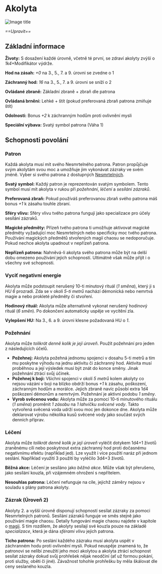 # Akolyta

![Image title](/assets/classes/Acolyte.jpeg)

*==Upravit==*

## Základní informace

**Životy:** S dosažení každé úrovně, včetně té první, se zdraví akolyty zvýší o *1k4*+Modifikátor výdrže.

**Hod na zásah:** *+0* na 3., 5., 7. a 9. úrovni se zvedne o 1

**Záchranný hod:** *16* na 3., 5., 7. a 9. úrovni se sníží o 2

**Ovládané zbraně:** Základní zbraně + zbraň dle patrona

**Ovládaná brnění:** Lehké + štít (pokud preferovaná zbraň patrona zmiňuje štít)

**Odolnosti:** Bonus *+2* k záchranným hodům proti ovlivnění mysli

**Speciální výbava:** Svatý symbol patrona (Váha 1)

## Schopnosti povolání

### Patron

Každá akolyta musí mít svého Nesmrtelného patrona. Patron propůjčuje svým akolytám svou moc a umožňuje jim vykonávat zázraky ve svém jméně. Vyber si svého patrona z dostupných [Nesmrtelných](/Starý%20svět%20%28Zasazení%29/gods/).

**Svatý symbol:** Každý patron je reprezentován svatým symbolem. Tento symbol musí mít akolyta v rukou při *požehnání*, *léčení* a *sesílání zázraků*.

**Preferovaná zbraň:** Pokud používáš preferovanou zbraň svého patrona máš bonus *+1* k zásahu touhle zbraní.

**Sféry vlivu:** Sféry vlivu tvého patrona fungují jako specializace pro účely sesílání zázraků.

**Magické předměty:** Přízeň tvého patrona ti umožňuje aktivovat magické předměty vyžadující moc Nesmrtelných nebo specificky moc tvého patrona. Používání magických předmětů stvořených magií chaosu se nedoporučuje. Pokud nechce akolyta upadnout v nepřízeň patrona. 

**Nepřízeň patrona:** Nahněvá-li akolyta svého patrona může být na delší dobu omezeno používání jejich schopností. Ultimátně však může přijít i o všechny své schopnosti.

### Vyciť negativní energie

Akolyta může podstoupit nerušený 10-ti minutový rituál (*1 směna*), který ji s *HU 6* prozradí. Zda se v okolí *5-ti metrů* nachází démonická nebo nemrtvá magie a nebo prokleté předměty či stvoření.

**Hodinový rituál:** Akolyta může alternativně vykonat nerušený hodinový rituál (*6 směn*). Po dokončení automaticky uspěje ve vycítění zla.

**Vylepšení HU:** Na 3., 6. a 9. úrovni klesne požadovaná HU o *1*.

### Požehnání

Akolyta může *tolikrát denně kolik je její úroveň*. Použít požehnání pro jeden z následujících účelů.

- **Požehnej:** Akolyta požehná jednomu spojenci v dosahu 5-ti metrů a tím mu poskytne výhodu na jednu aktivitu či záchranný hod. Aktivita musí proběhnou a její výsledek musí být znát do konce směny. Jinak požehnání ztrácí svůj účinek.
- **Požehnej k boji:** Všichni spojenci v okolí *5 metrů* kolem akolyty co nejsou vázáni v boji na blízko obdrží bonus *+1* k zásahu, poškození, záchranným hodům a morálce. Jejich zbraně navíc působí extra 1d4 poškození démonům a nemrtvým. Požehnání je aktivní podobu *1 směny*.
- **Vyrob svěcenou vodu:** Akolyta může za pomocí 10-ti minutového rituálu (*1 směna*) proměnit *1 zásobu* na *1 lahvičku svěcené vody*. Takto vytvořená svěcená voda udrží svou moc jen dokonce dne. Akolyta může deklarovat výrobu několika kusů svěcené vody jako součást svých denních příprav.

### Léčení

Akolyta může *tolikrát denně kolik je její úroveň* vyléčit dotykem 1d4+1 životů zraněnému cíli nebo poskytnout extra záchranný hod proti dočasnému negativnímu efektu (například jed). Lze využít i více použití naráz při jednom seslání. Například využití 3 použití by vyléčilo 3d4+3 životů.

**Běžná akce:** Léčení je sesíláno jako *běžná akce*. Může však být přerušeno, jako sesílání kouzla, při vzájemném ohrožení s nepřítelem. 

**Nesouhlas patrona:** Léčení nefunguje na cíle, jejichž záměry nejsou v souladu s plány patrona akolyty.

### Zázrak (Úroveň 2)

Akolyty 2. a vyšší úrovně disponují schopností sesílat zázraky za pomoci Nesmrtelných patronů. Sesílání zázraků funguje ve směs stejně jako používání magie chaosu. Detaily fungování magie chaosu najdete v kapitole o [magii](/Starý%20svět%20%28Zasazení%29/magic/). S tím rozdílem, že akolyty sesílají své kouzla pouze na základě *specializace*, která je dána *sférami vlivu* jejich patrona. 

**Ticho patrona:** Po seslání každého zázraku musí akolyta uspět v záchranném hodu proti ovlivnění mysli. Pokud neuspěje znamená to, že patronovi se nelíbí zneužití jeho moci akolytou a akolyta ztrácí schopnost sesílat zázraky dokud svůj prohřešek nějak neodčiní (ať už formou pokání, proti služby, oběti či jiné). Závažnost tohohle prohřešku by měla škálovat dle ceny seslaného kouzla.